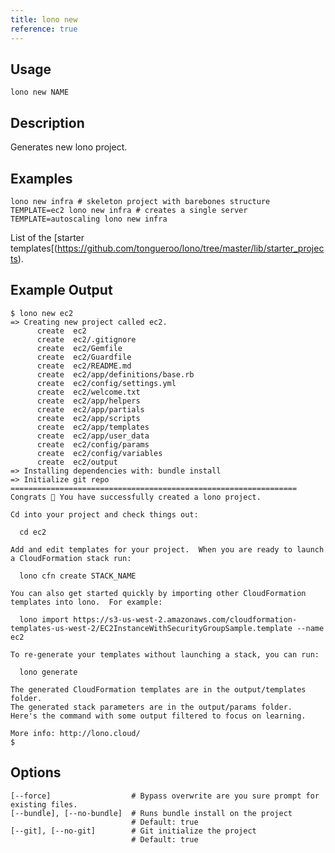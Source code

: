 ```yaml
---
title: lono new
reference: true
---
```


## Usage

    lono new NAME

## Description

Generates new lono project.

## Examples

    lono new infra # skeleton project with barebones structure
    TEMPLATE=ec2 lono new infra # creates a single server
    TEMPLATE=autoscaling lono new infra

List of the [starter templates[(https://github.com/tongueroo/lono/tree/master/lib/starter_projects).

## Example Output

    $ lono new ec2
    => Creating new project called ec2.
          create  ec2
          create  ec2/.gitignore
          create  ec2/Gemfile
          create  ec2/Guardfile
          create  ec2/README.md
          create  ec2/app/definitions/base.rb
          create  ec2/config/settings.yml
          create  ec2/welcome.txt
          create  ec2/app/helpers
          create  ec2/app/partials
          create  ec2/app/scripts
          create  ec2/app/templates
          create  ec2/app/user_data
          create  ec2/config/params
          create  ec2/config/variables
          create  ec2/output
    => Installing dependencies with: bundle install
    => Initialize git repo
    ================================================================
    Congrats 🎉 You have successfully created a lono project.

    Cd into your project and check things out:

      cd ec2

    Add and edit templates for your project.  When you are ready to launch a CloudFormation stack run:

      lono cfn create STACK_NAME

    You can also get started quickly by importing other CloudFormation templates into lono.  For example:

      lono import https://s3-us-west-2.amazonaws.com/cloudformation-templates-us-west-2/EC2InstanceWithSecurityGroupSample.template --name ec2

    To re-generate your templates without launching a stack, you can run:

      lono generate

    The generated CloudFormation templates are in the output/templates folder.
    The generated stack parameters are in the output/params folder.  Here's the command with some output filtered to focus on learning.

    More info: http://lono.cloud/
    $


## Options

```
[--force]                  # Bypass overwrite are you sure prompt for existing files.
[--bundle], [--no-bundle]  # Runs bundle install on the project
                           # Default: true
[--git], [--no-git]        # Git initialize the project
                           # Default: true
```

